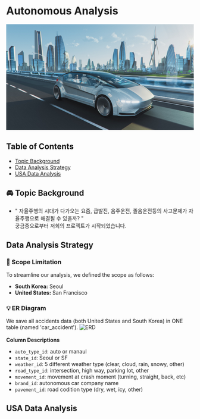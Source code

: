 # Autonomous Analysis
![Project Logo](img/image.png "Project Logo")

## Table of Contents
- [Topic Background](#topic-background)
- [Data Analysis Strategy](#data-analysis-strategy)
- [USA Data Analysis]()

## 🚘 Topic Background
- " 자율주행의 시대가 다가오는 요즘, 급발진, 음주운전, 졸음운전등의 사고문제가 자율주행으로 해결될 수 있을까? " <br>
  궁금증으로부터 저희의 프로젝트가 시작되었습니다.

## Data Analysis Strategy
### 📌 Scope Limitation 
To streamline our analysis, we defined the scope as follows:
- **South Korea:** Seoul  
- **United States:** San Francisco  

### 💡 ER Diagram
We save all accidents data (both United States and South Korea) in ONE table (named 'car_accident').
![ERD](https://github.com/user-attachments/assets/c6859668-3127-42bb-b000-6e2ce33e5eda)
<br>
<br>
**Column Descriptions**
- `auto_type_id`: auto or manaul
- `state_id`: Seoul or SF
- `weather_id`: 5 different weather type (clear, cloud, rain, snowy, other)
- `road_type_id`: intersection, high way, parking lot, other
- `movement_id`: movement at crash moment (turning, straight, back, etc)
- `brand_id`: autonomous car company name
- `pavement_id`: road codition type (dry, wet, icy, other)


## USA Data Analysis


  


